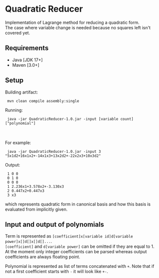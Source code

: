 # Quadratic Reducer

Implementation of Lagrange method for reducing a quadratic form.\
The case where variable change is needed because no squares left isn't covered yet.

## Requirements

* Java [JDK 17+]
* Maven [3.0+]

## Setup

Building artifact:
```
 mvn clean compile assembly:single
```

Running:
```
 java -jar QuadraticReducer-1.0.jar -input [variable count] ["polynomial"]
```
\
\
For example:

```
 java -jar QuadraticReducer-1.0.jar -input 3 "5x1d2+16x1x2+-14x1x3+13x2d2+-22x2x3+10x3d2" 
```

Output:

```
 1 0 0 
 0 1 0
 0 0 0
 1 2.236x1+3.578x2+-3.130x3
 2 0.447x2+0.447x3
 3 x3
```
which represents quadratic form in canonical basis and how this basis is evaluated from implicitly given. 

## Input and output of polynomials

Term is represented as `[coefficient]x[variable id]d[variable power]x[]d[]x[]d[]...`.\
`[coefficient]` and `d[variable power]` can be omitted if they are equal to 1.\
At the moment only integer coefficients can be parsed whereas output coefficients are always floating point.

Polynomial is represented as list of terms concatenated with `+`. 
Note that if not a first coefficient starts with `-` it will look like `+-`.
